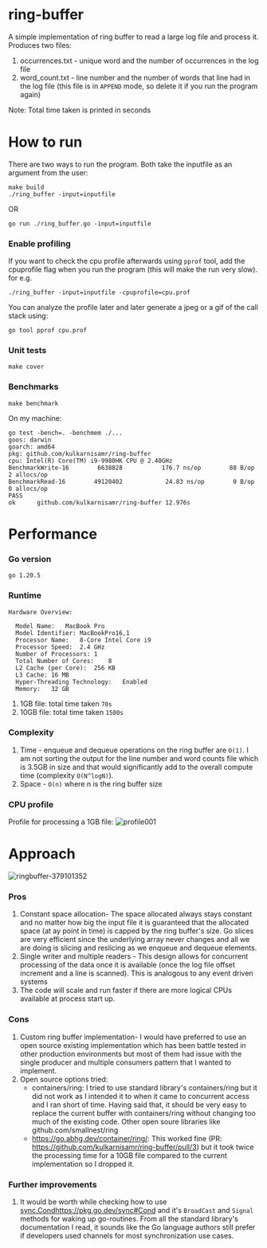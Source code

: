 # ring-buffer
A simple implementation of ring buffer to read a large log file and process it. Produces two files:
1. occurrences.txt - unique word and the number of occurrences in the log file
2. word_count.txt - line number and the number of words that line had in the log file (this file is in `APPEND` mode, so delete it if you run the program again)

Note: Total time taken is printed in seconds

# How to run
There are two ways to run the program. Both take the inputfile as an argument from the user:
```
make build
./ring_buffer -input=inputfile
```
OR
```
go run ./ring_buffer.go -input=inputfile
```
### Enable profiling
If you want to check the cpu profile afterwards using `pprof` tool, add the cpuprofile flag when you run the program (this will make the run very slow). for e.g.
```
./ring_buffer -input=inputfile -cpuprofile=cpu.prof
```

You can analyze the profile later and later generate a jpeg or a gif of the call stack using:
```
go tool pprof cpu.prof
```

### Unit tests
```
make cover
```

### Benchmarks
```
make benchmark
```

On my machine:
```
go test -bench=. -benchmem ./...
goos: darwin
goarch: amd64
pkg: github.com/kulkarnisamr/ring-buffer
cpu: Intel(R) Core(TM) i9-9980HK CPU @ 2.40GHz
BenchmarkWrite-16    	 6638828	       176.7 ns/op	      88 B/op	       2 allocs/op
BenchmarkRead-16     	49120402	        24.83 ns/op	       0 B/op	       0 allocs/op
PASS
ok  	github.com/kulkarnisamr/ring-buffer	12.976s
```

# Performance
### Go version
`go 1.20.5`

### Runtime
```
Hardware Overview:

  Model Name:	MacBook Pro
  Model Identifier:	MacBookPro16,1
  Processor Name:	8-Core Intel Core i9
  Processor Speed:	2.4 GHz
  Number of Processors:	1
  Total Number of Cores:	8
  L2 Cache (per Core):	256 KB
  L3 Cache:	16 MB
  Hyper-Threading Technology:	Enabled
  Memory:	32 GB
```
1. 1GB file: total time taken `70s`
2. 10GB file: total time taken `1500s`

### Complexity
1. Time - enqueue and dequeue operations on the ring buffer are `O(1)`. I am not sorting the output for the line number and word counts file which is 3.5GB in size and that would significantly add to the overall compute time (complexity `O(N^logN)`).
2. Space - `O(n)` where n is the ring buffer size

### CPU profile
Profile for processing a 1GB file: ![profile001](https://github.com/kulkarnisamr/ring-buffer/assets/3310957/30473dd0-e014-48f4-9335-378bccb82f16)



# Approach
![ringbuffer-379101352](https://github.com/kulkarnisamr/ring-buffer/assets/3310957/1cb551cf-e17e-47f0-bbd6-ae1f70321612)

### Pros
1. Constant space allocation- The space allocated always stays constant and no matter how big the input file it is guaranteed that the allocated space (at ay point in time) is capped by the ring buffer's size. Go slices are very efficient since the underlying array never changes and all we are doing is slicing and reslicing as we enqueue and dequeue elements.
2. Single writer and multiple readers - This design allows for concurrent processing of the data once it is available (once the log file offset increment and a line is scanned). This is analogous to any event driven systems
3. The code will scale and run faster if there are more logical CPUs available at process start up. 

### Cons
1. Custom ring buffer implementation- I would have preferred to use an open source existing implementation which has been battle tested in other production environments but most of them had issue with the single producer and multiple consumers pattern that I wanted to implement.
2. Open source options tried:
   - containers/ring: I tried to use standard library's containers/ring but it did not work as I intended it to when it came to concurrent access and I ran short of time. Having said that, it should be very easy to replace the current buffer with containers/ring without changing too much of the existing code. Other open soure libraries like github.com/smallnest/ring
   - https://go.abhg.dev/container/ring/: This worked fine (PR: https://github.com/kulkarnisamr/ring-buffer/pull/3) but it took twice the processing time for a 10GB file compared to the current implementation so I dropped it.
  
### Further improvements
1. It would be worth while checking how to use [sync.Cond](https://pkg.go.dev/sync#Cond)https://pkg.go.dev/sync#Cond and it's `BroadCast` and `Signal` methods for waking up go-routines. From all the standard library's documentation I read, it sounds like the Go language authors still prefer if developers used channels for most synchronization use cases.


